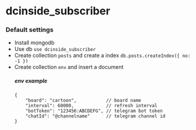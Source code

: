 # dcinside_subscriber

### Default settings

* Install mongodb
* Use db `use dcinside_subscriber`
* Create collection `posts` and create a index `db.posts.createIndex({ no: -1 })`
* Create collection `env` and insert a document
  ##### env example
  ```jsonc
  {
      "board": "cartoon",           // board name
      "interval": 60000,            // refresh interval
      "botToken": "123456:ABCDEFG", // telegram bot token 
      "chatId": "@channelname"      // telegram channel id
  }
  ```
